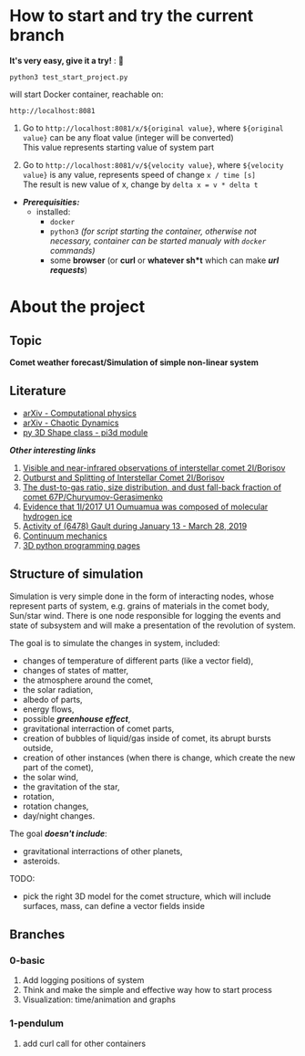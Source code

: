 # How to start and try the current branch

__It's very easy, give it a try!__ : :rocket:

`python3 test_start_project.py`

will start Docker container, reachable on: 

`http://localhost:8081`
1. Go to `http://localhost:8081/x/${original value}`, where `${original value}` can be any float value (integer will be converted)\
This value represents starting value of system part

2. Go to `http://localhost:8081/v/${velocity value}`, where `${velocity value}` is any value, represents speed of change `x / time [s]`\
The result is new value of x, change by `delta x = v * delta t`

* ___Prerequisities:___
  * installed:
    * `docker`
    * `python3` _(for script starting the container, otherwise not necessary, container can be started manualy with `docker` commands)_
    * some __browser__ (or __curl__ or __whatever sh\*t__ which can make ___url requests___)

# About the project

## Topic
**Comet weather forecast/Simulation of simple non-linear system**

## Literature

  * [arXiv - Computational physics](https://arxiv.org/list/physics.comp-ph/recent)
  * [arXiv - Chaotic Dynamics](https://arxiv.org/list/nlin.CD/recent)
  * [py 3D Shape class - pi3d module](https://pi3d.github.io/html/pi3d.html#pi3d.Shape.Shape)

***Other interesting links***
  1. [Visible and near-infrared observations of interstellar comet 2I/Borisov](https://arxiv.org/abs/2005.00786)
  2. [Outburst and Splitting of Interstellar Comet 2I/Borisov](https://arxiv.org/abs/2006.01242)
  3. [The dust-to-gas ratio, size distribution, and dust fall-back fraction of comet 67P/Churyumov-Gerasimenko](https://arxiv.org/abs/2005.13700)
  4. [Evidence that 1I/2017 U1 Oumuamua was composed of molecular hydrogen ice](https://arxiv.org/abs/2005.12932)
  5. [Activity of (6478) Gault during January 13 - March 28, 2019](https://arxiv.org/abs/2005.12030)
  6. [Continuum mechanics](https://en.m.wikipedia.org/wiki/Continuum_mechanics)
  7. [3D python programming pages](https://sites.google.com/site/3dprogramminginpython/)

## Structure of simulation

Simulation is very simple done in the form of interacting nodes, whose represent parts of system, e.g. grains of materials in the comet body, Sun/star wind. There is one node responsible for logging the events and state of subsystem and will make a presentation of the revolution of system.

The goal is to simulate the changes in system, included:

  * changes of temperature of different parts (like a vector field), 
  * changes of states of matter, 
  * the atmosphere around the comet, 
  * the solar radiation, 
  * albedo of parts, 
  * energy flows, 
  * possible ***greenhouse effect***, 
  * gravitational interraction of comet parts, 
  * creation of bubbles of liquid/gas inside of comet, its abrupt bursts outside, 
  * creation of other instances (when there is change, which create the new part of the comet),
  * the solar wind, 
  * the gravitation of the star, 
  * rotation, 
  * rotation changes, 
  * day/night changes. 

The goal ***doesn't include***: 
  * gravitational interractions of other planets, 
  * asteroids.

TODO:
  * pick the right 3D model for the comet structure,
    which will include surfaces, mass, can define 
    a vector fields inside

## Branches

### 0-basic

  1. Add logging positions of system
  2. Think and make the simple and effective way how to start process
  3. Visualization: time/animation and graphs

### 1-pendulum

  1. add curl call for other containers

